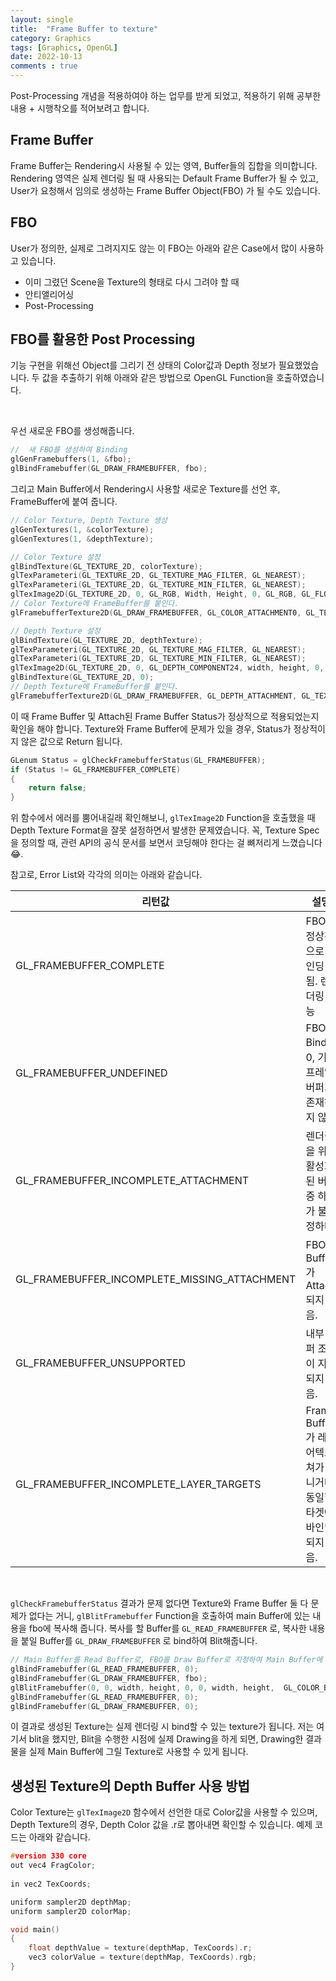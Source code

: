 ```yaml
---
layout: single
title:  "Frame Buffer to texture"
category: Graphics
tags: [Graphics, OpenGL]
date: 2022-10-13
comments : true
---
```


Post-Processing 개념을 적용하여야 하는 업무를 받게 되었고, 적용하기 위해 공부한 내용 + 시행착오를 적어보려고 합니다.

## Frame Buffer
Frame Buffer는 Rendering시 사용될 수 있는 영역, Buffer들의 집합을 의미합니다.
Rendering 영역은 실제 렌더링 될 때 사용되는 Default Frame Buffer가 될 수 있고, User가 요청해서 임의로 생성하는 Frame Buffer Object(FBO) 가 될 수도 있습니다.

## FBO
User가 정의한, 실제로 그려지지도 않는 이 FBO는 아래와 같은 Case에서 많이 사용하고 있습니다.
* 이미 그렸던 Scene을 Texture의 형태로 다시 그려야 할 때
* 안티앨리어싱
* Post-Processing

## FBO를 활용한 Post Processing
기능 구현을 위해선 Object를 그리기 전 상태의 Color값과 Depth 정보가 필요했었습니다.
두 값을 추출하기 위해 아래와 같은 방법으로 OpenGL Function을 호출하였습니다.

<br>

우선 새로운 FBO를 생성해줍니다.
```cpp
//  새 FBO를 생성하여 Binding
glGenFramebuffers(1, &fbo);    
glBindFramebuffer(GL_DRAW_FRAMEBUFFER, fbo);  
```

그리고 Main Buffer에서 Rendering시 사용할 새로운 Texture를 선언 후, FrameBuffer에 붙여 줍니다.
```cpp
// Color Texture, Depth Texture 생성
glGenTextures(1, &colorTexture);
glGenTextures(1, &depthTexture);

// Color Texture 설정
glBindTexture(GL_TEXTURE_2D, colorTexture);
glTexParameteri(GL_TEXTURE_2D, GL_TEXTURE_MAG_FILTER, GL_NEAREST);
glTexParameteri(GL_TEXTURE_2D, GL_TEXTURE_MIN_FILTER, GL_NEAREST);
glTexImage2D(GL_TEXTURE_2D, 0, GL_RGB, Width, Height, 0, GL_RGB, GL_FLOAT, NULL);
// Color Texture에 FrameBuffer를 붙인다.
glFramebufferTexture2D(GL_DRAW_FRAMEBUFFER, GL_COLOR_ATTACHMENT0, GL_TEXTURE_2D, colorTexture, 0); 

// Depth Texture 설정
glBindTexture(GL_TEXTURE_2D, depthTexture);
glTexParameteri(GL_TEXTURE_2D, GL_TEXTURE_MAG_FILTER, GL_NEAREST);
glTexParameteri(GL_TEXTURE_2D, GL_TEXTURE_MIN_FILTER, GL_NEAREST);
glTexImage2D(GL_TEXTURE_2D, 0, GL_DEPTH_COMPONENT24, width, height, 0, GL_DEPTH_COMPONENT, GL_UNSIGNED_INT, NULL);
glBindTexture(GL_TEXTURE_2D, 0);
// Depth Texture에 FrameBuffer를 붙인다.
glFramebufferTexture2D(GL_DRAW_FRAMEBUFFER, GL_DEPTH_ATTACHMENT, GL_TEXTURE_2D, depthTexture, 0);
```

이 때 Frame Buffer 및 Attach된 Frame Buffer Status가 정상적으로 적용되었는지 확인을 해야 합니다.
Texture와 Frame Buffer에 문제가 있을 경우, Status가 정상적이지 않은 값으로 Return 됩니다.

```cpp
GLenum Status = glCheckFramebufferStatus(GL_FRAMEBUFFER);
if (Status != GL_FRAMEBUFFER_COMPLETE) 
{
    return false;
}
```

위 함수에서 에러를 뿜어내길래 확인해보니,
`glTexImage2D` Function을 호출했을 때 Depth Texture Format을 잘못 설정하면서 발생한 문제였습니다.
꼭, Texture Spec을 정의할 때, 관련 API의 공식 문서를 보면서 코딩해야 한다는 걸 뼈저리게 느꼈습니다😂.

참고로, Error List와 각각의 의미는 아래와 같습니다.

|리턴값|설명|
|------|---|
|GL_FRAMEBUFFER_COMPLETE|FBO가 정상적으로 바인딩 됨. 렌더링 가능|
|GL_FRAMEBUFFER_UNDEFINED|FBO Bind는 0, 기본 프레임 버퍼가 존재하지 않음|
|GL_FRAMEBUFFER_INCOMPLETE_ATTACHMENT|렌더링을 위해 활성화된 버퍼 중 하나가 불안정하다.|
|GL_FRAMEBUFFER_INCOMPLETE_MISSING_ATTACHMENT|FBO에 Buffer가 Attach 되지 않음.|
|GL_FRAMEBUFFER_UNSUPPORTED|내부 버퍼 조합이 지원되지 않음.|
|GL_FRAMEBUFFER_INCOMPLETE_LAYER_TARGETS|Frame Buffer가 레이어텍스쳐가 아니거나, 동일한 타겟에 바인딩 되지 않음.|

<br>

`glCheckFramebufferStatus` 결과가 문제 없다면 Texture와 Frame Buffer 둘 다 문제가 없다는 거니,
`glBlitFramebuffer` Function을 호출하여 main Buffer에 있는 내용을 fbo에 복사해 줍니다.
복사를 할 Buffer를 `GL_READ_FRAMEBUFFER` 로, 복사한 내용을 붙일 Buffer를 `GL_DRAW_FRAMEBUFFER` 로 bind하여 Blit해줍니다.

```cpp
// Main Buffer를 Read Buffer로, FBO를 Draw Buffer로 지정하여 Main Buffer에 있는 정보를 FBO로 복사해 준다.
glBindFramebuffer(GL_READ_FRAMEBUFFER, 0);  
glBindFramebuffer(GL_DRAW_FRAMEBUFFER, fbo);  
glBlitFramebuffer(0, 0, width, height, 0, 0, width, height,  GL_COLOR_BUFFER_BIT, GL_NEAREST); 
glBindFramebuffer(GL_READ_FRAMEBUFFER, 0);       
glBindFramebuffer(GL_DRAW_FRAMEBUFFER, 0);
```

이 결과로 생성된 Texture는 실제 렌더링 시 bind할 수 있는 texture가 됩니다.
저는 여기서 blit을 했지만, Blit을 수행한 시점에 실제 Drawing을 하게 되면, Drawing한 결과물을 실제 Main Buffer에 그릴 Texture로 사용할 수 있게 됩니다.

## 생성된 Texture의 Depth Buffer 사용 방법
Color Texture는 `glTexImage2D` 함수에서 선언한 대로 Color값을 사용할 수 있으며, Depth Texture의 경우, Depth Color 값을 .r로 뽑아내면 확인할 수 있습니다.
예제 코드는 아래와 같습니다.

```cpp
#version 330 core
out vec4 FragColor;
  
in vec2 TexCoords;

uniform sampler2D depthMap;
uniform sampler2D colorMap;

void main()
{             
    float depthValue = texture(depthMap, TexCoords).r;
    vec3 colorValue = texture(depthMap, TexCoords).rgb;
}  
```
